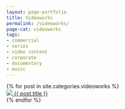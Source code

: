 ```yaml
---
layout: page-portfolio
title: Videoworks
permalink: /videoworks/
page-cat: videoworks
tags:
- commercial
- series
- video content
- corporate
- documentary
- music
---
```


<div class="posts">
  {% for post in site.categories.videoworks %}
    <article class="post {% for tags in post.tags %}{{ tags }} {% endfor %}">
      <a href="{{ site.baseurl }}{{ post.url }}">
        <img src="http://i.ytimg.com/vi/{{ post.videoid }}/maxresdefault.jpg" />
        <span>{{ post.title }}</span>
      </a>
    </article>
  {% endfor %}
</div>
